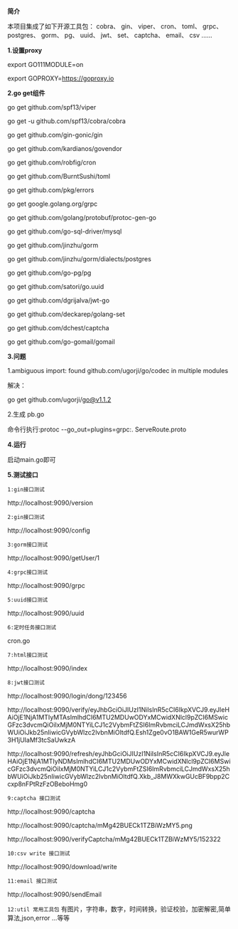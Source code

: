 ****简介****

本项目集成了如下开源工具包：
cobra、
gin、
viper、
cron、
toml、
grpc、
postgres、
gorm、
pg、
uuid、
jwt、
set、
captcha、
email、
csv
......

****1.设置proxy****

export GO111MODULE=on

export GOPROXY=https://goproxy.io

****2.go get组件****

go get github.com/spf13/viper

go get -u github.com/spf13/cobra/cobra

go get github.com/gin-gonic/gin

go get github.com/kardianos/govendor

go get github.com/robfig/cron

go get github.com/BurntSushi/toml

go get github.com/pkg/errors

go get google.golang.org/grpc

go get github.com/golang/protobuf/protoc-gen-go

go get github.com/go-sql-driver/mysql

go get github.com/jinzhu/gorm

go get github.com/jinzhu/gorm/dialects/postgres

go get github.com/go-pg/pg

go get github.com/satori/go.uuid

go get github.com/dgrijalva/jwt-go

go get github.com/deckarep/golang-set

go get github.com/dchest/captcha

go get github.com/go-gomail/gomail

****3.问题****

1.ambiguous import: found github.com/ugorji/go/codec in multiple modules

解决：

go get github.com/ugorji/go@v1.1.2

2.生成 pb.go
  
命令行执行:protoc --go_out=plugins=grpc:. ServeRoute.proto

****4.运行****

启动main.go即可

****5.测试接口****

`1:gin接口测试`

http://localhost:9090/version 

`2:gin接口测试`

http://localhost:9090/config 

`3:gorm接口测试`

http://localhost:9090/getUser/1

`4:grpc接口测试`

http://localhost:9090/grpc

`5:uuid接口测试`

http://localhost:9090/uuid

`6:定时任务接口测试`

cron.go

`7:html接口测试`

http://localhost:9090/index

`8:jwt接口测试`

http://localhost:9090/login/dong/123456

http://localhost:9090/verify/eyJhbGciOiJIUzI1NiIsInR5cCI6IkpXVCJ9.eyJleHAiOjE1NjA1MTIyMTAsImlhdCI6MTU2MDUwODYxMCwidXNlcl9pZCI6MSwicGFzc3dvcmQiOiIxMjM0NTYiLCJ1c2VybmFtZSI6ImRvbmciLCJmdWxsX25hbWUiOiJkb25nIiwicGVybWlzc2lvbnMiOltdfQ.Esh1Zge0vO1BAW1GeR5wurWP3H1jUIaMf3tcSaUwkzA

http://localhost:9090/refresh/eyJhbGciOiJIUzI1NiIsInR5cCI6IkpXVCJ9.eyJleHAiOjE1NjA1MTIyNDMsImlhdCI6MTU2MDUwODYxMCwidXNlcl9pZCI6MSwicGFzc3dvcmQiOiIxMjM0NTYiLCJ1c2VybmFtZSI6ImRvbmciLCJmdWxsX25hbWUiOiJkb25nIiwicGVybWlzc2lvbnMiOltdfQ.Xkb_J8MWXkwGUcBF9bpp2Ccxp8nFPtRzFzOBeboHmg0

`9:captcha 接口测试`

http://localhost:9090/captcha

http://localhost:9090/captcha/mMg42BUECk1TZBiWzMY5.png

http://localhost:9090/verifyCaptcha/mMg42BUECk1TZBiWzMY5/152322

`10:csv write 接口测试`

http://localhost:9090/download/write

`11:email 接口测试`

http://localhost:9090/sendEmail

`12:util 常用工具包`
有图片，字符串，数字，时间转换，验证校验，加密解密,简单算法,json,error
...等等

